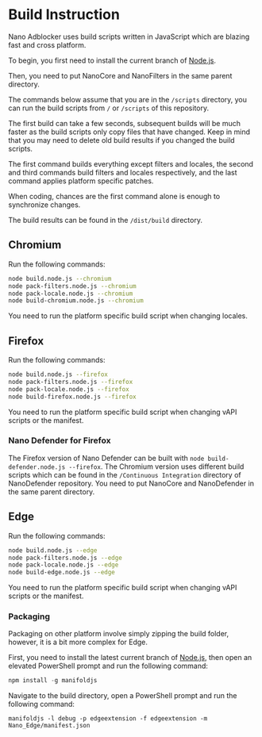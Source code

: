 # Build Instruction

Nano Adblocker uses build scripts written in JavaScript which are blazing fast and cross platform. 

To begin, you first need to install the current branch of [Node.js](https://nodejs.org/). 

Then, you need to put NanoCore and NanoFilters in the same parent directory. 

The commands below assume that you are in the `/scripts` directory, you can run the build scripts from `/` or `/scripts` of 
this repository. 

The first build can take a few seconds, subsequent builds will be much faster as the build scripts only copy files that have 
changed. Keep in mind that you may need to delete old build results if you changed the build scripts. 

The first command builds everything except filters and locales, the second and third commands build filters and locales respectively, 
and the last command applies platform specific patches. 

When coding, chances are the first command alone is enough to synchronize changes. 

The build results can be found in the `/dist/build` directory. 

## Chromium

Run the following commands: 
```bash
node build.node.js --chromium
node pack-filters.node.js --chromium
node pack-locale.node.js --chromium
node build-chromium.node.js --chromium
```

You need to run the platform specific build script when changing locales. 

## Firefox

Run the following commands: 
```bash
node build.node.js --firefox
node pack-filters.node.js --firefox
node pack-locale.node.js --firefox
node build-firefox.node.js --firefox
```

You need to run the platform specific build script when changing vAPI scripts or the manifest. 

### Nano Defender for Firefox

The Firefox version of Nano Defender can be built with `node build-defender.node.js --firefox`. The Chromium version uses different 
build scripts which can be found in the `/Continuous Integration` directory of NanoDefender repository. You need to put NanoCore 
and NanoDefender in the same parent directory. 

## Edge

Run the following commands: 
```bash
node build.node.js --edge
node pack-filters.node.js --edge
node pack-locale.node.js --edge
node build-edge.node.js --edge
```

You need to run the platform specific build script when changing vAPI scripts or the manifest. 

### Packaging

Packaging on other platform involve simply zipping the build folder, however, it is a bit more complex for Edge. 

First, you need to install the latest current branch of [Node.js](https://nodejs.org/en/), then open an elevated PowerShell prompt 
and run the following command: 
```PowerShell
npm install -g manifoldjs
```

Navigate to the build directory, open a PowerShell prompt and run the following command: 
```
manifoldjs -l debug -p edgeextension -f edgeextension -m Nano_Edge/manifest.json
```
